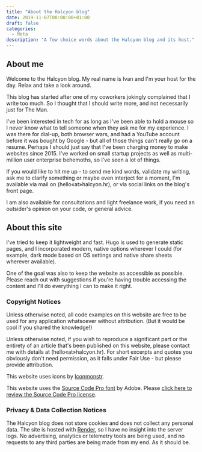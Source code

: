 ```yaml
---
title: "About the Halcyon blog"
date: 2019-11-07T00:00:00+01:00
draft: false
categories:
  - Meta
description: "A few choice words about the Halcyon blog and its host."
---
```


## About me

Welcome to the Halcyon blog. My real name is Ivan and I'm your host for the day.
Relax and take a look around.

This blog has started after one of my coworkers jokingly complained that I write
too much. So I thought that I should write more, and not necessarily just for
The Man.

I've been interested in tech for as long as I've been able to hold a mouse so I
never know what to tell someone when they ask me for my experience. I was there
for dial-up, both browser wars, and had a YouTube account before it was
bought by Google - but all of those things can't really go on a resume. Perhaps
I should just say that I've been charging money to make websites since 2015.
I've worked on small startup projects as well as multi-million user enterprise
behemoths, so I've seen a lot of things.

If you would like to hit me up - to send me kind words, validate my writing, ask
me to clarify something or maybe even interject for a moment, I'm available via
mail on (hello&laquo;at&raquo;halcyon.hr), or via social links on the blog's
front page.

I am also available for consultations and light freelance work, if you need an
outsider's opinion on your code, or general advice.

## About this site

I've tried to keep it lightweight and fast. Hugo is used to generate static
pages, and I incorporated modern, native options wherever I could (for example,
dark mode based on OS settings and native share sheets wherever available).

One of the goal was also to keep the website as accessible as possible. Please
reach out with suggestions if you're having trouble accessing the content and
I'll do everything I can to make it right.

### Copyright Notices

Unless otherwise noted, all code examples on this website are free to be used
for any application whatsoever without attribution. (But it would be cool if you
shared the knowledge!)

Unless otherwise noted, if you wish to reproduce a significant part or the
entirety of an article that's been published on this website, please contact me
with details at (hello&laquo;at&raquo;halcyon.hr). For short excerpts and quotes
you obviously don't need permission, as it falls under Fair Use - but please
provide attribution.

This website uses icons by [Iconmonstr](https://iconmonstr.com).

This website uses the [Source Code Pro
font](https://github.com/adobe-fonts/source-code-pro) by Adobe. Please [click
here to review the Source Code Pro
license](https://github.com/adobe-fonts/source-code-pro/blob/release/LICENSE.md).

### Privacy & Data Collection Notices

The Halcyon blog does not store cookies and does not collect any personal data.
The site is hosted with [Render](http://render.com), so I have no insight into
the server logs. No advertising, analytics or telemetry tools are being used,
and no requests to any third parties are being made from my end. As it should
be.
